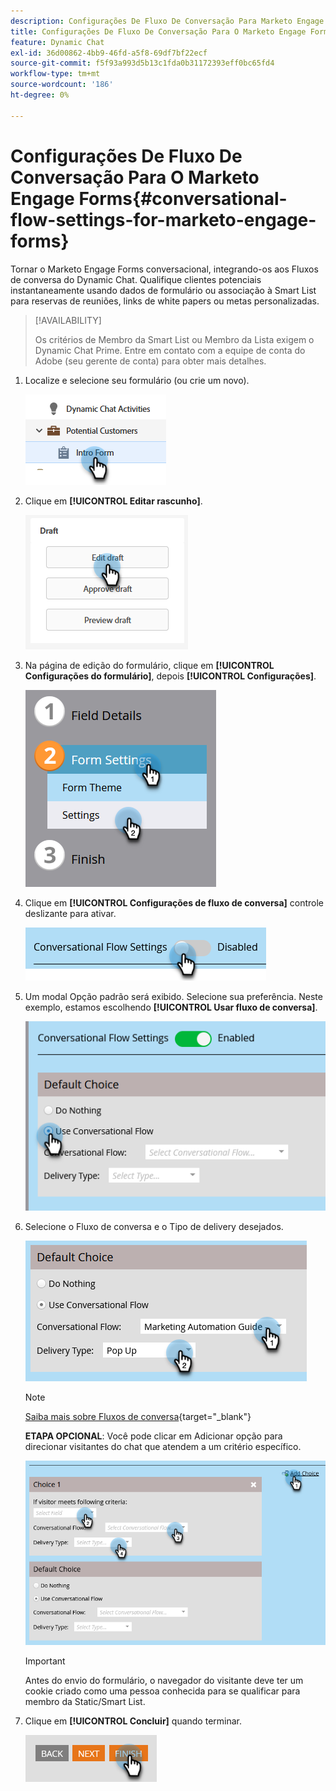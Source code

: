 ```yaml
---
description: Configurações De Fluxo De Conversação Para Marketo Engage Forms - Documentação Do Marketo - Documentação Do Produto
title: Configurações De Fluxo De Conversação Para O Marketo Engage Forms
feature: Dynamic Chat
exl-id: 36d00862-4bb9-46fd-a5f8-69df7bf22ecf
source-git-commit: f5f93a993d5b13c1fda0b31172393eff0bc65fd4
workflow-type: tm+mt
source-wordcount: '186'
ht-degree: 0%

---
```


# Configurações De Fluxo De Conversação Para O Marketo Engage Forms{#conversational-flow-settings-for-marketo-engage-forms}

Tornar o Marketo Engage Forms conversacional, integrando-os aos Fluxos de conversa do Dynamic Chat. Qualifique clientes potenciais instantaneamente usando dados de formulário ou associação à Smart List para reservas de reuniões, links de white papers ou metas personalizadas.

>[!AVAILABILITY]
>
>Os critérios de Membro da Smart List ou Membro da Lista exigem o Dynamic Chat Prime. Entre em contato com a equipe de conta do Adobe (seu gerente de conta) para obter mais detalhes.

1. Localize e selecione seu formulário (ou crie um novo).

   ![](assets/conversational-flow-settings-1.png)

1. Clique em **[!UICONTROL Editar rascunho]**.

   ![](assets/conversational-flow-settings-2.png)

1. Na página de edição do formulário, clique em **[!UICONTROL Configurações do formulário]**, depois **[!UICONTROL Configurações]**.

   ![](assets/conversational-flow-settings-3.png)

1. Clique em **[!UICONTROL Configurações de fluxo de conversa]** controle deslizante para ativar.

   ![](assets/conversational-flow-settings-4.png)

1. Um modal Opção padrão será exibido. Selecione sua preferência. Neste exemplo, estamos escolhendo **[!UICONTROL Usar fluxo de conversa]**.

   ![](assets/conversational-flow-settings-5.png)

1. Selecione o Fluxo de conversa e o Tipo de delivery desejados.

   ![](assets/conversational-flow-settings-6.png)

   >[!NOTE]
   >
   >[Saiba mais sobre Fluxos de conversa](/help/marketo/product-docs/demand-generation/dynamic-chat/automated-chat/conversational-flow-overview.md){target="_blank"}

   **ETAPA OPCIONAL**: Você pode clicar em Adicionar opção para direcionar visitantes do chat que atendem a um critério específico.

   ![](assets/conversational-flow-settings-7.png)

   >[!IMPORTANT]
   >
   >Antes do envio do formulário, o navegador do visitante deve ter um cookie criado como uma pessoa conhecida para se qualificar para membro da Static/Smart List.

1. Clique em **[!UICONTROL Concluir]** quando terminar.

   ![](assets/conversational-flow-settings-8.png)
